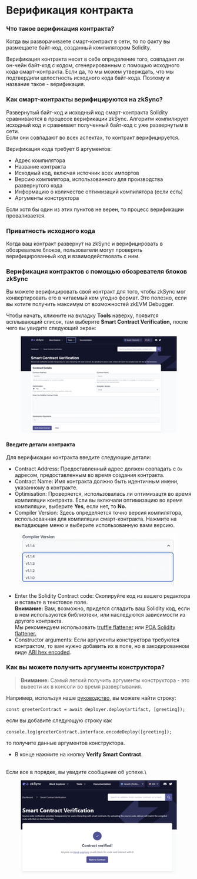 # Верификация контракта

### Что такое верификация контракта? <a href="#what-is-contract-verification" id="what-is-contract-verification"></a>

Когда вы разворачиваете смарт-контракт в сети, то по факту вы размещаете байт-код, созданный компилятором Solidity.

Верификация контракта несет в себе определение того, совпадает ли он-чейн байт-код с кодом, сгенерированным с помощью исходного кода смарт-контракта. Если да, то мы можем утверждать, что мы подтвердили целостность исходного кода байт-кода. Поэтому и название такое - верификация.

### Как смарт-контракты верифицируются на zkSync? <a href="#how-are-smart-contracts-verified-in-zksync" id="how-are-smart-contracts-verified-in-zksync"></a>

Развернутый байт-код и исходный код смарт-контракта Solidity сравниваются в процессе верификации zkSync. Алгоритм компилирует исходный код и сравнивает полученный байт-код с уже развернутым в сети.\
Если они совпадают во всех аспектах, то контракт верифицируется.

Верификация кода требует 6 аргументов:

* Адрес компилятора
* Название контракта
* Исходный код, включая источник всех импортов
* Версию компилятора, использованного для производства развернутого кода
* Информацию о количестве оптимизаций компилятора (если есть)
* Аргументы конструктора

Если хотя бы один из этих пунктов не верен, то процесс верификации проваливается.

### Приватность исходного кода

Когда ваш контракт развернут на zkSync и верифицировать в обозревателе блоков, пользователи могут проверить верифицированный код и взаимодействовать с ним.

### Верификация контрактов с помощью обозревателя блоков zkSync <a href="#verifying-contracts-using-the-zksync-block-explorer" id="verifying-contracts-using-the-zksync-block-explorer"></a>

Вы можете верифицировать свой контракт для того, чтобы zkSync мог конвертировать его в читаемый кем угодно формат. Это полезно, если вы хотите получить максимум от возможностей zkEVM Debugger.

Чтобы начать, кликните на вкладку **Tools** наверху, появится всплывающий список, там выберите **Smart Contract Verification,** после чего вы увидите следующий экран:

<figure><img src="../../.gitbook/assets/image (4).png" alt=""><figcaption></figcaption></figure>

#### Введите детали контракта <a href="#enter-contract-details" id="enter-contract-details"></a>

Для верификации контракта введите следующие детали:

* Contract Address: Предоставленный адрес должен совпадать с `0х` адресом, предоставленным во время создания контракта.
* Contract Name: Имя контракта должно быть идентичным имени, указанному в контракте.
* Optimisation: Проверяется, использовалась ли оптимизацтя во время компиляции контракта. Если вы включали оптимизацию во время компиляции, выберите **Yes**, если нет, то **No.**
* Compiler Version: Здесь определяется точно версия компилятора, использованная для компиляции смарт-контракта. Нажмите на выпадающее меню и выберите использованную вами версию.

<figure><img src="../../.gitbook/assets/image (1).png" alt=""><figcaption></figcaption></figure>

* Enter the Solidity Contract code: Скопируйте код из вашего редактора и вставьте в текстовое поле.\
  **Внимание:** Вам, возможно, придется сгладить ваш Solidity код, если в нем используются библиотеки, или наследуются зависимости из другого контракта.\
  Мы рекомендуем использовать [truffle flattener](https://github.com/NomicFoundation/truffle-flattener) или [POA Solidity flattener.](https://github.com/poanetwork/solidity-flattener)
* Constructor arguments: Если аргументы конструктора требуются контрактом, то вам нужно добавить их в поле, но в закодированном виде [ABI hex encoded](https://solidity.readthedocs.io/en/develop/abi-spec.html).

### Как вы можете получить аргументы конструктора?

> **Внимание:** Самый легкий получить аргументы конструктора - это вывести их в консоли во время развертывания.

Например, используя наше [руководство](rukovodstvo-hello-world.md), вы можете найти строку:

```
const greeterContract = await deployer.deploy(artifact, [greeting]);
```

если вы добавите следующую строку как

```
console.log(greeterContract.interface.encodeDeploy([greeting]);
```

то получите данные аргументов конструктора.

* В конце нажмите на кнопку **Verify Smart Contract**.

\
Если все в порядке, вы увидите сообщение об успехе.\\

<figure><img src="../../.gitbook/assets/image (5).png" alt=""><figcaption></figcaption></figure>
